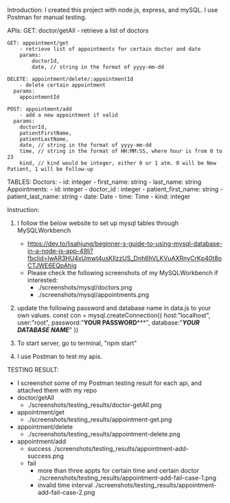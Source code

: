Introduction:
I created this project with node.js, express, and mySQL. I use Postman for manual testing.

APIs:
	GET: doctor/getAll 
        - retrieve a list of doctors
	
	GET: appointment/get   
        - retrieve list of appointments for certain doctor and date
		params:
			doctorId,
			date, // string in the format of yyyy-mm-dd

	DELETE: appointment/delete/:appointmentId
        - delete certain appointment
	  params:
	    appointmentId

	POST: appointment/add 
        - add a new appointment if valid
	  params:
	    doctorId,
	    patientFirstName,
	    patientLastName,
	    date, // string in the format of yyyy-mm-dd
	    time, // string in the format of HH:MM:SS, where hour is from 0 to 23
	    kind, // kind would be integer, either 0 or 1 atm. 0 will be New Patient, 1 will be Follow-up




TABLES:
	Doctors: 
		- id: integer 
		- first_name: string
		- last_name: string
	Appointments:
		- id: integer
		- doctor_id : integer
		- patient_first_name: string
		- patient_last_name: string
		- date: Date
		- time: Time
		- kind: integer

Instruction:
 1. I follow the below website to set up mysql tables through MySQLWorkbench
    - https://dev.to/lisahjung/beginner-s-guide-to-using-mysql-database-in-a-node-js-app-49li?fbclid=IwAR3HU4xUmwt4usKIlzzUS_Dnh6hVLKVuAXRnyCrKp40t8oCTJWE6EQpAhig   
    - Please check the following screenshots of my MySQLWorkbench if interested:
        - ./screenshots/mysql/doctors.png
        - ./screenshots/mysql/appointments.png

 2. update the following password and database name in data.js to your own values.
 const con = mysql.createConnection({
   host:"localhost",
   user:"root",
   password:"****YOUR PASSWORD*******",
   database:"***YOUR DATABASE NAME***"
 })

 3. To start server, go to terminal, "npm start"

 4. I use Postman to test my apis.

 TESTING RESULT:
  - I screenshot some of my Postman testing result for each api, and attached them with my repo
  - doctor/getAll
    - ./screenshots/testing_results/doctor-getAll.png
  - appointment/get
    - ./screenshots/testing_results/appointment-get.png
  - appointment/delete
    - ./screenshots/testing_results/appointment-delete.png
  - appointment/add
    - success 
      ./screenshots/testing_results/appointment-add-success.png
    - fail
        - more than three appts for certain time and certain doctor 
          ./screenshots/testing_results/appointment-add-fail-case-1.png
        - invalid time interval
          ./screenshots/testing_results/appointment-add-fail-case-2.png



